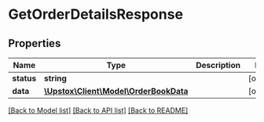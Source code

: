 # GetOrderDetailsResponse

## Properties
Name | Type | Description | Notes
------------ | ------------- | ------------- | -------------
**status** | **string** |  | [optional] 
**data** | [**\Upstox\Client\Model\OrderBookData**](OrderBookData.md) |  | [optional] 

[[Back to Model list]](../../README.md#documentation-for-models) [[Back to API list]](../../README.md#documentation-for-api-endpoints) [[Back to README]](../../README.md)


